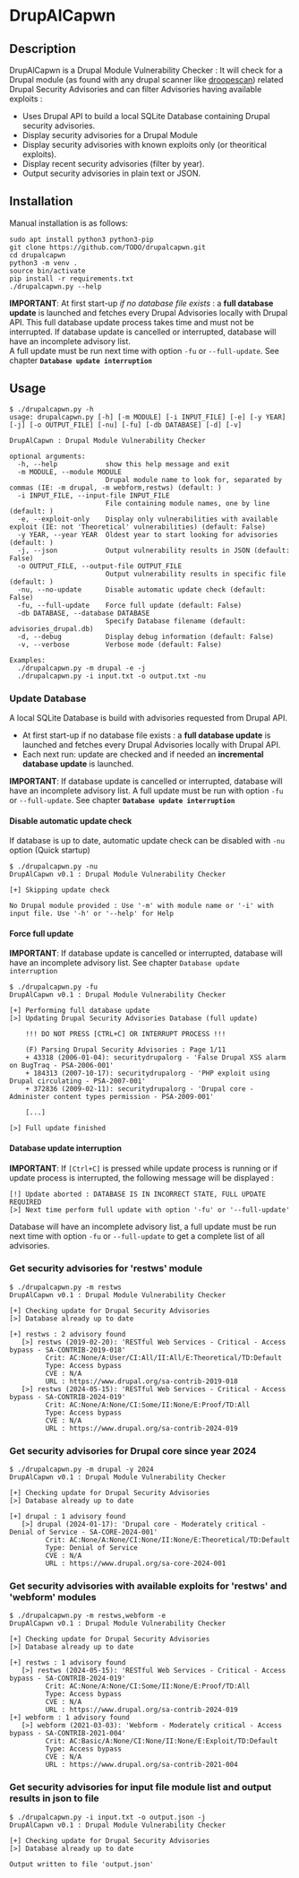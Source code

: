 # DrupAlCapwn

## Description
DrupAlCapwn is a Drupal Module Vulnerability Checker : It will check for a Drupal module (as found with any drupal scanner like [droopescan](https://github.com/SamJoan/droopescan)) related Drupal Security Advisories and can filter Advisories having available exploits : 
* Uses Drupal API to build a local SQLite Database containing Drupal security advisories. 
* Display security advisories for a Drupal Module
* Display security advisories with known exploits only (or theoritical exploits).
* Display recent security advisories (filter by year).
* Output security advisories in plain text or JSON.

## Installation 

Manual installation is as follows:

```
sudo apt install python3 python3-pip
git clone https://github.com/TODO/drupalcapwn.git
cd drupalcapwn
python3 -m venv .
source bin/activate
pip install -r requirements.txt
./drupalcapwn.py --help
```

**IMPORTANT**: At first start-up *if no database file exists* : a **full database update** is launched and fetches every Drupal Advisories locally with Drupal API.
This full database update process takes time and must not be interrupted.
If database update is cancelled or interrupted, database will have an incomplete advisory list.  
A full update must be run next time with option `-fu` or `--full-update`. See chapter **`Database update interruption`**

## Usage 

```
$ ./drupalcapwn.py -h
usage: drupalcapwn.py [-h] [-m MODULE] [-i INPUT_FILE] [-e] [-y YEAR] [-j] [-o OUTPUT_FILE] [-nu] [-fu] [-db DATABASE] [-d] [-v]

DrupAlCapwn : Drupal Module Vulnerability Checker

optional arguments:
  -h, --help            show this help message and exit
  -m MODULE, --module MODULE
                        Drupal module name to look for, separated by commas (IE: -m drupal, -m webform,restws) (default: )
  -i INPUT_FILE, --input-file INPUT_FILE
                        File containing module names, one by line (default: )
  -e, --exploit-only    Display only vulnerabilities with available exploit (IE: not 'Theoretical' vulnerabilities) (default: False)
  -y YEAR, --year YEAR  Oldest year to start looking for advisories (default: )
  -j, --json            Output vulnerability results in JSON (default: False)
  -o OUTPUT_FILE, --output-file OUTPUT_FILE
                        Output vulnerability results in specific file (default: )
  -nu, --no-update      Disable automatic update check (default: False)
  -fu, --full-update    Force full update (default: False)
  -db DATABASE, --database DATABASE
                        Specify Database filename (default: advisories_drupal.db)
  -d, --debug           Display debug information (default: False)
  -v, --verbose         Verbose mode (default: False)

Examples:
  ./drupalcapwn.py -m drupal -e -j
  ./drupalcapwn.py -i input.txt -o output.txt -nu
```

### Update Database

A local SQLite Database is build with advisories requested from Drupal API. 
* At first start-up if no database file exists : a **full database update** is launched and fetches every Drupal Advisories locally with Drupal API. 
* Each next run: update are checked and if needed an **incremental database update** is launched.

**IMPORTANT**: If database update is cancelled or interrupted, database will have an incomplete advisory list.
A full update must be run with option `-fu` or `--full-update`. See chapter **`Database update interruption`**

#### Disable automatic update check
If database is up to date, automatic update check can be disabled with `-nu` option (Quick startup)
```
$ ./drupalcapwn.py -nu
DrupAlCapwn v0.1 : Drupal Module Vulnerability Checker

[+] Skipping update check

No Drupal module provided : Use '-m' with module name or '-i' with input file. Use '-h' or '--help' for Help
```

#### Force full update
**IMPORTANT**: If database update is cancelled or interrupted, database will have an incomplete advisory list. See chapter `Database update interruption`

```
$ ./drupalcapwn.py -fu
DrupAlCapwn v0.1 : Drupal Module Vulnerability Checker

[+] Performing full database update
[>] Updating Drupal Security Advisories Database (full update)

    !!! DO NOT PRESS [CTRL+C] OR INTERRUPT PROCESS !!!

    (F) Parsing Drupal Security Advisories : Page 1/11
    + 43318 (2006-01-04): securitydrupalorg - 'False Drupal XSS alarm on BugTraq - PSA-2006-001'
    + 184313 (2007-10-17): securitydrupalorg - 'PHP exploit using Drupal circulating - PSA-2007-001'
    + 372836 (2009-02-11): securitydrupalorg - 'Drupal core - Administer content types permission - PSA-2009-001'
    
    [...]

[>] Full update finished
```
#### Database update interruption 
**IMPORTANT**: If `[Ctrl+C]` is pressed while update process is running or if update process is interrupted, the following message will be displayed : 
```
[!] Update aborted : DATABASE IS IN INCORRECT STATE, FULL UPDATE REQUIRED
[>] Next time perform full update with option '-fu' or '--full-update'
```
Database will have an incomplete advisory list, a full update must be run next time with option `-fu` or `--full-update` to get a complete list of all advisories.

### Get security advisories for 'restws' module 
```
$ ./drupalcapwn.py -m restws
DrupAlCapwn v0.1 : Drupal Module Vulnerability Checker

[+] Checking update for Drupal Security Advisories
[>] Database already up to date

[+] restws : 2 advisory found
   [>] restws (2019-02-20): 'RESTful Web Services - Critical - Access bypass - SA-CONTRIB-2019-018'
         Crit: AC:None/A:User/CI:All/II:All/E:Theoretical/TD:Default
         Type: Access bypass
         CVE : N/A
         URL : https://www.drupal.org/sa-contrib-2019-018
   [>] restws (2024-05-15): 'RESTful Web Services - Critical - Access bypass - SA-CONTRIB-2024-019'
         Crit: AC:None/A:None/CI:Some/II:None/E:Proof/TD:All
         Type: Access bypass
         CVE : N/A
         URL : https://www.drupal.org/sa-contrib-2024-019
```
### Get security advisories for Drupal core since year 2024
```
$ ./drupalcapwn.py -m drupal -y 2024
DrupAlCapwn v0.1 : Drupal Module Vulnerability Checker

[+] Checking update for Drupal Security Advisories
[>] Database already up to date

[+] drupal : 1 advisory found
   [>] drupal (2024-01-17): 'Drupal core - Moderately critical - Denial of Service - SA-CORE-2024-001'
         Crit: AC:None/A:None/CI:None/II:None/E:Theoretical/TD:Default
         Type: Denial of Service
         CVE : N/A
         URL : https://www.drupal.org/sa-core-2024-001
```
### Get security advisories with available exploits for 'restws' and 'webform' modules
```
$ ./drupalcapwn.py -m restws,webform -e
DrupAlCapwn v0.1 : Drupal Module Vulnerability Checker

[+] Checking update for Drupal Security Advisories
[>] Database already up to date

[+] restws : 1 advisory found
   [>] restws (2024-05-15): 'RESTful Web Services - Critical - Access bypass - SA-CONTRIB-2024-019'
         Crit: AC:None/A:None/CI:Some/II:None/E:Proof/TD:All
         Type: Access bypass
         CVE : N/A
         URL : https://www.drupal.org/sa-contrib-2024-019
[+] webform : 1 advisory found
   [>] webform (2021-03-03): 'Webform - Moderately critical - Access bypass - SA-CONTRIB-2021-004'
         Crit: AC:Basic/A:None/CI:None/II:None/E:Exploit/TD:Default
         Type: Access bypass
         CVE : N/A
         URL : https://www.drupal.org/sa-contrib-2021-004
```
### Get security advisories for input file module list and output results in json to file

```
$ ./drupalcapwn.py -i input.txt -o output.json -j
DrupAlCapwn v0.1 : Drupal Module Vulnerability Checker

[+] Checking update for Drupal Security Advisories
[>] Database already up to date

Output written to file 'output.json'
```
